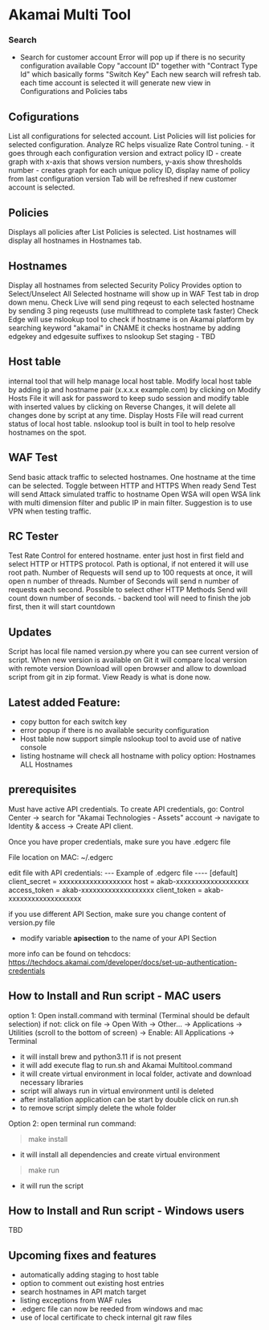 # Akamai Multi Tool

### Search
* Search for customer account 
Error will pop up if there is no security configuration available
Copy "account ID" together with "Contract Type Id" which basically forms "Switch Key"
Each new search will refresh tab.
each time account is selected it will generate new view in Configurations and Policies tabs

## Cofigurations
List all configurations for selected account.
List Policies will list policies for selected configuration.
Analyze RC helps visualize Rate Control tuning.
    - it goes through each configuration version and extract policy ID
    - create graph with x-axis that shows version numbers, y-axis show thresholds number
    - creates graph for each unique policy ID, display name of policy from last configuration version
Tab will be refreshed if new customer account is selected.

## Policies
Displays all policies after List Policies is selected.
List hostnames will display all hostnames in Hostnames tab.

## Hostnames
Display all hostnames from selected Security Policy
Provides option to Select/Unselect All
Selected hostname will show up in WAF Test tab in drop down menu.
Check Live will send ping reqeust to each selected hostname by sending 3 ping reqeusts (use multithread to complete task faster)
Check Edge will use nslookup tool to check if hostname is on Akamai platform by searching keyword "akamai" in CNAME 
it checks hostname by adding edgekey and edgesuite suffixes to nslookup
Set staging - TBD

## Host table 
internal tool that will help manage local host table.
Modify local host table by adding ip and hostname pair (x.x.x.x example.com)
by clicking on Modify Hosts File it will ask for password to keep sudo session and modify table with inserted values
by clicking on Reverse Changes, it will delete all changes done by script at any time.
Display Hosts File will read current status of local host table.
nslookup tool is built in tool to help resolve hostnames on the spot. 

## WAF Test 
Send basic attack traffic to selected hostnames.
One hostname at the time can be selected.
Toggle between HTTP and HTTPS 
When ready Send Test will send Attack simulated traffic to hostname
Open WSA will open WSA link with multi dimension filter and public IP in main filter.
Suggestion is to use VPN when testing traffic.

## RC Tester 
Test Rate Control for entered hostname.
enter just host in first field and select HTTP or HTTPS protocol.
Path is optional, if not entered it will use root path.
Number of Requests will send up to 100 requests at once, it will open n number of threads.
Number of Seconds will send n number of requests each second.
Possible to select other HTTP Methods
Send will count down number of seconds.
    - backend tool will need to finish the job first, then it will start countdown

## Updates 
Script has local file named version.py where you can see current version of script.
When new version is available on Git it will compare local version with remote version
Download will open browser and allow to download script from git in zip format.
View Ready is what is done now.

## Latest added Feature:
- copy button for each switch key
- error popup if there is no available security configuration
- Host table now support simple nslookup tool to avoid use of native console
- listing hostname will check all hostname with policy option: Hostnames
ALL Hostnames

## prerequisites 
Must have active API credentials. To create API credentials, go:
Control Center -> search for "Akamai Technologies - Assets" account ->
navigate to Identity & access -> Create API client.

Once you have proper credentials, make sure you have .edgerc file

File location on MAC: ~/.edgerc

edit file with API credentials:
--- Example of .edgerc file ----
[default]
client_secret = xxxxxxxxxxxxxxxxxxx
host = akab-xxxxxxxxxxxxxxxxxxx
access_token = akab-xxxxxxxxxxxxxxxxxxx
client_token = akab-xxxxxxxxxxxxxxxxxxx

if you use different API Section, make sure you change content of version.py file
- modify variable __apisection__ to the name of your API Section

more info can be found on tehcdocs:
https://techdocs.akamai.com/developer/docs/set-up-authentication-credentials

## How to Install and Run script - MAC users 
option 1:
Open install.command with terminal (Terminal should be default selection)
          if not: 
          click on file -> Open With -> Other… -> Applications -> Utilities (scroll to the bottom of screen) -> Enable: All Applications -> Terminal

- it will install brew and python3.11 if is not present
- it will add execute flag to run.sh and Akamai Multitool.command
- it will create virtual environment in local folder, activate and download necessary libraries
- script will always run in virtual environment until is deleted
- after installation application can be start by double click on run.sh
- to remove script simply delete the whole folder 

Option 2:
open terminal
run command:  
> make install
- it will install all dependencies and create virtual environment
> make run
- it will run the script

## How to Install and Run script - Windows users 
TBD

## Upcoming fixes and features 

- automatically adding staging to host table
- option to comment out existing host entries
- search hostnames in API match target
- listing exceptions from WAF rules 
- .edgerc file can now be reeded from windows and mac 
- use of local certificate to check internal git raw files

